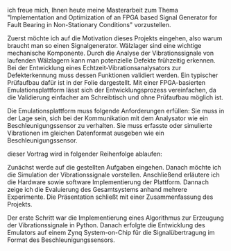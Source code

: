 ich freue mich, Ihnen heute meine Masterarbeit zum Thema "Implementation and Optimization of an FPGA based Signal Generator for Fault Bearing in Non-Stationary Conditions" vorzustellen.

Zuerst möchte ich auf die Motivation dieses Projekts eingehen, also warum braucht man so einen Signalgenerator. Wälzlager sind eine wichtige mechanische Komponente. Durch die Analyse der Vibrationssignale von laufenden Wälzlagern kann man potenzielle Defekte frühzeitig erkennen. Bei der Entwicklung eines Echtzeit-Vibrationsanalysators zur Defekterkennung muss dessen Funktionen validiert werden. Ein typischer Prüfaufbau dafür ist in der Folie dargestellt. Mit einer FPGA-basierten Emulationsplattform lässt sich der Entwicklungsprozess vereinfachen, da die Validierung einfacher am Schreibtisch und ohne Prüfaufbau möglich ist.

Die Emulationsplattform muss folgende Anforderungen erfüllen: Sie muss in der Lage sein, sich bei der Kommunikation mit dem Analysator wie ein Beschleunigungssensor zu verhalten. Sie muss erfasste oder simulierte Vibrationen im gleichen Datenformat ausgeben wie ein Beschleunigungssensor.

dieser Vortrag wird in folgender Reihenfolge ablaufen: 

Zunächst werde auf die gestellten Aufgaben eingehen. Danach möchte ich  die Simulation der Vibrationssignale vorstellen. Anschließend  erläutere ich die Hardware sowie software Implementierung der Plattform. Dannach zeige ich  die Evaluierung des Gesamtsystems anhand mehrere Experimente. Die Präsentation schließt mit einer Zusammenfassung des Projekts.

Der erste Schritt war die Implementierung eines Algorithmus zur Erzeugung der Vibrationssignale in Python. Danach erfolgte die Entwicklung des Emulators auf einem Zynq System-on-Chip für die Signalübertragung im Format des Beschleunigungssensors. 
